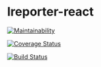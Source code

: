 # Ireporter-react

[![Maintainability](https://api.codeclimate.com/v1/badges/4a840b07473a486dd8da/maintainability)](https://codeclimate.com/github/sebbss/Ireporter-react/maintainability)

[![Coverage Status](https://coveralls.io/repos/github/sebbss/Ireporter-react/badge.svg?branch=develop)](https://coveralls.io/github/sebbss/Ireporter-react?branch=develop)

[![Build Status](https://travis-ci.org/sebbss/Ireporter-react.svg?branch=develop)](https://travis-ci.org/sebbss/Ireporter-react)
